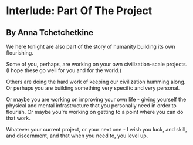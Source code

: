 # Interlude: Part Of The Project
## By Anna Tchetchetkine

We here tonight are also part of the story of humanity building its own flourishing.

Some of you, perhaps, are working on your own civilization-scale projects. (I hope these go well for you and for the world.)

Others are doing the hard work of keeping our civilization humming along. Or perhaps you are building something very specific and very personal.

Or maybe you are working on improving your own life - giving yourself the physical and mental infrastructure that you personally need in order to flourish. Or maybe you’re working on getting to a point where you can do that work.

Whatever your current project, or your next one - I wish you luck, and skill, and discernment, and that when you need to, you level up.